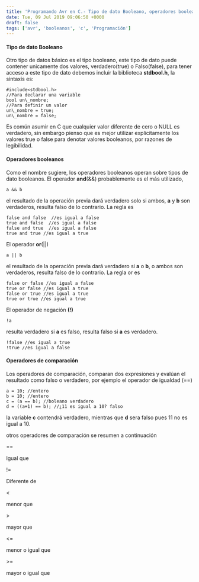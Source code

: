 ```yaml
---
title: 'Programando Avr en C.- Tipo de dato Booleano, operadores booleanos y de comparación.'
date: Tue, 09 Jul 2019 09:06:50 +0000
draft: false
tags: ['avr', 'booleanos', 'c', 'Programación']
---
```


#### Tipo de dato Booleano

Otro tipo de datos básico es el tipo booleano, este tipo de dato puede contener unicamente dos valores, verdadero(true) o Falso(false), para tener acceso a este tipo de dato debemos incluir la biblioteca **stdbool.h**, la sintaxis es:

```
#include<stdbool.h>
//Para declarar una variable
bool un\_nombre;
//Para definir un valor 
un\_nombre = true;
un\_nombre = false;
```

Es común asumir en C que cualquier valor diferente de cero o NULL es verdadero, sin embargo pienso que es mejor utilizar explícitamente los valores true o false para denotar valores booleanos, por razones de legibilidad.

#### Operadores booleanos

Como el nombre sugiere, los operadores booleanos operan sobre tipos de dato booleanos. El operador **and**(&&) probablemente es el más utilizado,

```
a && b
```

el resultado de la operación previa dará verdadero solo si ambos, **a** y **b** son verdaderos, resulta falso de lo contrario. La regla es

```
false and false  //es igual a false
true and false  //es igual a false
false and true  //es igual a false
true and true //es igual a true
```

El operador **or**(||)

```
a || b
```

el resultado de la operación previa dará verdadero si **a** o **b**, o ambos son verdaderos, resulta falso de lo contrario. La regla or es

```
false or false //es igual a false
true or false //es igual a true
false or true //es igual a true
true or true //es igual a true
```

El operador de negación **(!)**

```
!a
```

resulta verdadero si **a** es falso, resulta falso si **a** es verdadero.

```
!false //es igual a true
!true //es igual a false
```

#### Operadores de comparación

Los operadores de comparación, comparan dos expresiones y evalúan el resultado como falso o verdadero, por ejemplo el operador de igualdad (==)

```
a = 10; //entero
b = 10; //entero
c = (a == b); //boleano verdadero
d = ((a+1) == b); //¿11 es igual a 10? falso
```

la variable **c** contendrá verdadero, mientras que **d** sera falso pues 11 no es igual a 10.

otros operadores de comparación se resumen a continuación

\==

Igual que

!=

Diferente de

<

menor que

\>

mayor que

<=

menor o igual que

\>=

mayor o igual que